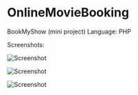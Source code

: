 # OnlineMovieBooking

BookMyShow (mini project) Language: PHP

Screenshots:

![Screenshot](s1.png)


![Screenshot](s2.png)


![Screenshot](s3.png)
